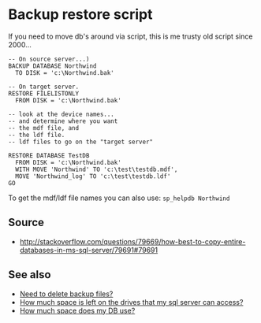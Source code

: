 ﻿# Backup restore script

If you need to move db's around via script, this is me trusty old script since 2000...

    -- On source server...)
    BACKUP DATABASE Northwind
      TO DISK = 'c:\Northwind.bak'

    -- On target server.
    RESTORE FILELISTONLY
      FROM DISK = 'c:\Northwind.bak'

    -- look at the device names...
    -- and determine where you want
    -- the mdf file, and
	-- the ldf file.
    -- ldf files to go on the "target server"

    RESTORE DATABASE TestDB
      FROM DISK = 'c:\Northwind.bak'
      WITH MOVE 'Northwind' TO 'c:\test\testdb.mdf',
      MOVE 'Northwind_log' TO 'c:\test\testdb.ldf'
    GO

To get the mdf/ldf file names you can also use: `sp_helpdb Northwind`

## Source

- http://stackoverflow.com/questions/79669/how-best-to-copy-entire-databases-in-ms-sql-server/79691#79691

## See also

- [Need to delete backup files?](delete_backup_files.md)
- [How much space is left on the drives that my sql server can access?](drive_sizes.md)
- [How much space does my DB use?](how_much_space_does_my_db_use.md)
